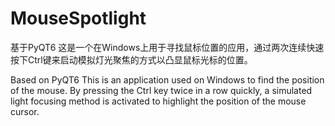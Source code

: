 # MouseSpotlight
基于PyQT6
这是一个在Windows上用于寻找鼠标位置的应用，通过两次连续快速按下Ctrl键来启动模拟灯光聚焦的方式以凸显鼠标光标的位置。

Based on PyQT6
This is an application used on Windows to find the position of the mouse. By pressing the Ctrl key twice in a row quickly, a simulated light focusing method is activated to highlight the position of the mouse cursor.
